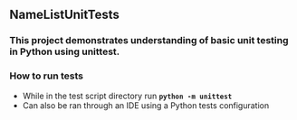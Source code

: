 ## NameListUnitTests
### This project demonstrates understanding of basic unit testing in Python using unittest.

### How to run tests
*  While in the test script directory run **`python -m unittest`**
*  Can also be ran through an IDE using a Python tests configuration
